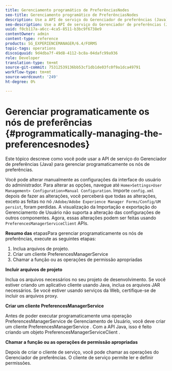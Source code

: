 ```yaml
---
title: Gerenciamento programático de PreferênciasNodes
seo-title: Gerenciamento programático de PreferênciasNodes
description: Use a API de serviço do Gerenciador de preferências (Java) para gerenciar programaticamente os nós de preferências.
seo-description: Use a API de serviço do Gerenciador de preferências (Java) para gerenciar programaticamente os nós de preferências.
uuid: f0cb117a-a6cc-4ca5-8511-b3bc9f6738e9
contentOwner: admin
content-type: reference
products: SG_EXPERIENCEMANAGER/6.4/FORMS
topic-tags: operations
discoiquuid: 9d4dba7f-49d8-4112-bc8a-04dafc99a936
role: Developer
translation-type: tm+mt
source-git-commit: 75312539136bb53cf1db1de03fc0f9a1dca49791
workflow-type: tm+mt
source-wordcount: '249'
ht-degree: 0%

---
```



# Gerenciar programaticamente os nós de preferências {#programmatically-managing-the-preferencesnodes}

Este tópico descreve como você pode usar a API de serviço do Gerenciador de preferências (Java) para gerenciar programaticamente os nós de preferências.

Você pode alterar manualmente as configurações da interface do usuário do administrador. Para alterar as opções, navegue até `Home>Settings>User Management> Configuration>Manual Configuration`. Importe `config.xml` depois de fazer as alterações, você perceberá que todas as alterações, exceto as feitas no nó `/Adobe/Adobe Experience Manager Forms/Config/UM persist`, foram perdidas. A visualização da Importação e exportação do Gerenciamento de Usuário não suporta a alteração das configurações de outros componentes. Agora, essas alterações podem ser feitas usando `PreferencesManagerServiceClient` APIs.

**Resumo das** etapasPara gerenciar programaticamente os nós de preferências, execute as seguintes etapas:

1. Inclua arquivos de projeto.
1. Criar um cliente PreferencesManagerService
1. Chamar a função ou as operações de permissão apropriadas

**Incluir arquivos de projeto**

Inclua os arquivos necessários no seu projeto de desenvolvimento. Se você estiver criando um aplicativo cliente usando Java, inclua os arquivos JAR necessários. Se você estiver usando serviços da Web, certifique-se de incluir os arquivos proxy.

**Criar um cliente PreferencesManagerService**

Antes de poder executar programaticamente uma operação PreferencesManagerService de Gerenciamento de Usuário, você deve criar um cliente PreferencesManagerService . Com a API Java, isso é feito criando um objeto PreferencesManagerServiceClient .

**Chamar a função ou as operações de permissão apropriadas**

Depois de criar o cliente de serviço, você pode chamar as operações do Gerenciador de preferências. O cliente de serviço permite ler e definir permissões.
